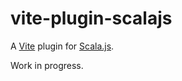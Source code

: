 # vite-plugin-scalajs

A [Vite](https://vitejs.dev/) plugin for [Scala.js](https://www.scala-js.org/).

Work in progress.
